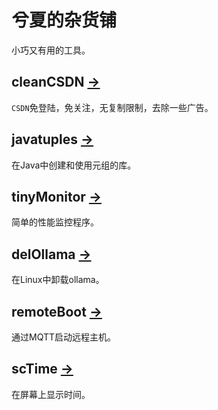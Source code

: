 # 兮夏的杂货铺

小巧又有用的工具。

## cleanCSDN [→](cleanCSDN/README_zh-CN.md)

`CSDN`免登陆，免关注，无复制限制，去除一些广告。

## javatuples [→](javatuples/README_zh-CN.md)

在Java中创建和使用元组的库。

## tinyMonitor [→](tinyMonitor/README_zh-CN.md)

简单的性能监控程序。

## delOllama [→](delOllama/README_zh-CN.md)

在Linux中卸载ollama。

## remoteBoot [→](remoteBoot/README_zh-CN.md)

通过MQTT启动远程主机。

## scTime [→](scTime/README_zh-CN.md)

在屏幕上显示时间。
